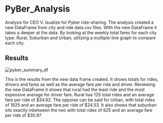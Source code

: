 # PyBer_Analysis
Analysis for CEO V. Isualize for Pyber ride-sharing. The analysis created a new DataFrame from city and ride data csv files. WIth the new DataFrame it takes a deeper at the data. By looking at the weekly total fares for each city type: Rural, Suburban and Urban, utilizing a multiple-line graph to compare each city.

## Results
![pyber_summary_df](https://user-images.githubusercontent.com/117749494/208314793-feda5ef7-5b14-48b1-988a-61cd10dcb28f.PNG)

This is the results from the new data frame created. It shows totals for rides, drivers and fares as well as the average fare per ride and driver. Reviewing the new DataFrame it shows that rural had the least ride and the most expensive average for driver fare. Rural has 125 total rides and an average fare per ride of $34.62. The oppoise can be said for Urban, with total rides of 1625 and an average fare per ride of $24.53. It also shows that suburban sits exactly inbetween the two with total rides of 625 and an average fare per ride of $30.97
